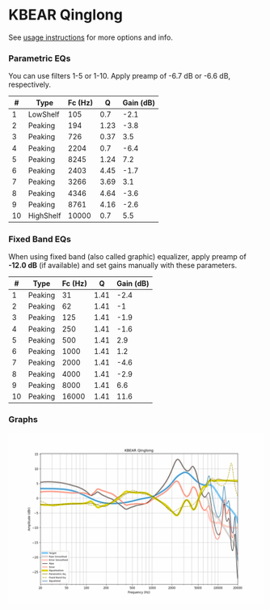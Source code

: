 # KBEAR Qinglong
See [usage instructions](https://github.com/jaakkopasanen/AutoEq#usage) for more options and info.

### Parametric EQs
You can use filters 1-5 or 1-10. Apply preamp of -6.7 dB or -6.6 dB, respectively.

|   # | Type      |   Fc (Hz) |    Q |   Gain (dB) |
|-----|-----------|-----------|------|-------------|
|   1 | LowShelf  |       105 | 0.7  |        -2.1 |
|   2 | Peaking   |       194 | 1.23 |        -3.8 |
|   3 | Peaking   |       726 | 0.37 |         3.5 |
|   4 | Peaking   |      2204 | 0.7  |        -6.4 |
|   5 | Peaking   |      8245 | 1.24 |         7.2 |
|   6 | Peaking   |      2403 | 4.45 |        -1.7 |
|   7 | Peaking   |      3266 | 3.69 |         3.1 |
|   8 | Peaking   |      4346 | 4.64 |        -3.6 |
|   9 | Peaking   |      8761 | 4.16 |        -2.6 |
|  10 | HighShelf |     10000 | 0.7  |         5.5 |

### Fixed Band EQs
When using fixed band (also called graphic) equalizer, apply preamp of **-12.0 dB** (if available) and set gains manually with these parameters.

|   # | Type    |   Fc (Hz) |    Q |   Gain (dB) |
|-----|---------|-----------|------|-------------|
|   1 | Peaking |        31 | 1.41 |        -2.4 |
|   2 | Peaking |        62 | 1.41 |        -1   |
|   3 | Peaking |       125 | 1.41 |        -1.9 |
|   4 | Peaking |       250 | 1.41 |        -1.6 |
|   5 | Peaking |       500 | 1.41 |         2.9 |
|   6 | Peaking |      1000 | 1.41 |         1.2 |
|   7 | Peaking |      2000 | 1.41 |        -4.6 |
|   8 | Peaking |      4000 | 1.41 |        -2.9 |
|   9 | Peaking |      8000 | 1.41 |         6.6 |
|  10 | Peaking |     16000 | 1.41 |        11.6 |

### Graphs
![](./KBEAR%20Qinglong.png)
